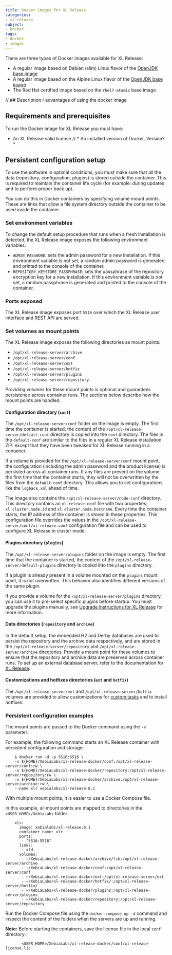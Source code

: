```yaml
---
title: Docker images for XL Release
categories:
- xl-release
subject:
- Docker
tags:
- docker
- images
---
```


There are three types of Docker images available for XL Release:

* A regular image based on Debian (slim) Linux flavor of the [OpenJDK base image](https://hub.docker.com/_/openjdk/)
* A regular image based on the Alpine Linux flavor of the [OpenJDK base image](https://hub.docker.com/_/openjdk/)
* The Red Hat certified image based on the `rhel7-atomic` base image

// ## Description / advantages of using the docker image

## Requirements and prerequisites

To run the Docker image for XL Release you must have:
* An XL Release valid license
// * An installed version of Docker. Version?*

## Persistent configuration setup

To use the software in optimal conditions, you must make sure that all the data (repository, configuration, plugins) is stored outside the container. This is required to maintain the container life cycle (for example: during updates and to perform proper back up).

You can do this in Docker containers by specifying volume mount points. These are links that allow a file system directory outside the container to be used inside the container.

### Set environment variables

To change the default setup procedure that runs when a fresh installation is detected, the XL Release image exposes the following environment variables:

* `ADMIN_PASSWORD`: sets the admin password for a new installation. If this environment variable is not set, a random admin password is generated and printed to the console of the container.
* `REPOSITORY_KEYSTORE_PASSPHRASE`: sets the passphrase of the repository encryption key for a new installation. If this environment variable is not set, a random passphrase is generated and printed to the console of the container.

### Ports exposed

The XL Release image exposes port `5516` over which the XL Release user interface and REST API are served.

### Set volumes as mount points

The XL Release image exposes the following directories as mount points:

* `/opt/xl-release-server/archive`
* `/opt/xl-release-server/conf`
* `/opt/xl-release-server/ext`
* `/opt/xl-release-server/hotfix`
* `/opt/xl-release-server/plugins`
* `/opt/xl-release-server/repository`

Providing volumes for these mount points is optional and guarantees persistence across container runs. The sections below describe how the mount points are handled.

#### Configuration directory (`conf`)

The `/opt/xl-release-server/conf` folder on the image is empty. The first time the container is started, the content of the `/opt/xl-release-server/default-conf` directory is copied into the `conf` directory. The files in the `default-conf` are similar to the files in a regular XL Release installation ZIP. except that they have been tweaked for XL Release running in a container.

If a volume is provided for the `/opt/xl-release-server/conf` mount point, the configuration (including the admin password and the product license) is persisted across all container runs. If any files are present on the volume the first time that the container starts, they will not be overwritten by the files from the `default-conf` directory. This allows you to set configurations like the `logback.xml` ahead of time.

The image also contains the `/opt/xl-release-server/node-conf` directory. This directory contains an `xl-release.conf` file with two properties: `xl.cluster.node.id` and `xl.cluster.node.hostname`. Every time the container starts, the IP address of the container is stored in these properties. This configuration file overrides the values in the `/opt/xl-release-server/conf/xl-release.conf` configuration file and can be used to configure XL Release in cluster mode.

#### Plugins directory (`plugins`)

The `/opt/xl-release-server/plugins` folder on the image is empty. The first time that the container is started, the content of the `/opt/xl-release-server/default-plugins` directory is copied into the `plugins` directory.

If a plugin is already present in a volume mounted on the `plugins` mount point, it is not overwritten. This behavior also identifies different versions of the same plugin.

If you provide a volume for the `/opt/xl-release-server/plugins` directory, you can use it to pre-select specific plugins before startup. You must upgrade the plugins manually, see [Upgrade instructions for XL Release](https://docs.xebialabs.com/xl-release/how-to/upgrade-xl-release.html) for more information.

#### Data directories (`repository` and `archive`)

In the default setup, the embedded H2 and Derby databases are used to persist the repository and the archive data respectively, and are stored in the `/opt/xl-release-server/repository` and `/opt/xl-release-server/archive` directories. Provide a mount point for these volumes to ensure that the repository and archive data are preserved across container runs. To set up an external database server, refer to the documentation for [XL Release](/xl-release/how-to/configure-the-xl-release-sql-repository-in-a-database.html).

#### Customizations and hotfixes directories (`ext` and `hotfix`)

The `/opt/xl-release-server/ext` and `/opt/xl-release-server/hotfix` volumes are provided to allow customizations for [custom tasks](https://docs.xebialabs.com/xl-release/how-to/create-custom-task-types.html) and to install hotfixes.

### Persistent configuration examples

The mount points are passed to the Docker command using the `-v` parameter.

For example, the following command starts an XL Release container with persistent configuration and storage:

        $ docker run -d -p 5516:5516 \
        -v ${HOME}/XebiaLabs/xl-release-docker/conf:/opt/xl-release-server/conf:rw \
        -v ${HOME}/XebiaLabs/xl-release-docker/repository:/opt/xl-release-server/repository:rw \
        -v ${HOME}/XebiaLabs/xl-release-docker/archive:/opt/xl-release-server/archive:rw \
        --name xlr xebialabs/xl-release:8.1

With multiple mount points, it is easier to use a Docker Compose file.

In this example, all mount points are mapped to directories in the `<USER_HOME>/XebiaLabs` folder.

        xlr:
          image: xebialabs/xl-release:8.1
          container_name: xlr
          ports:
           - "5516:5516"
          links:
           - xld
          volumes:
           - ~/XebiaLabs/xl-release-docker/archive/lib:/opt/xl-release-server/archive
           - ~/XebiaLabs/xl-release-docker/conf:/opt/xl-release-server/conf
           - ~/XebiaLabs/xl-release-docker/ext:/opt/xl-release-server/ext
           - ~/XebiaLabs/xl-release-docker/hotfix/:/opt/xl-release-server/hotfix/
           - ~/XebiaLabs/xl-release-docker/plugins:/opt/xl-release-server/plugins
           - ~/XebiaLabs/xl-release-docker/repository:/opt/xl-release-server/repository

Run the Docker Compose file using the `docker-compose up -d` command and inspect the content of the folders when the servers are up and running.

**Note:** Before starting the containers, save the license file in the local `conf` directory:

           <USER_HOME>/XebiaLabs/xl-release-docker/conf/xl-release-license.lic   

